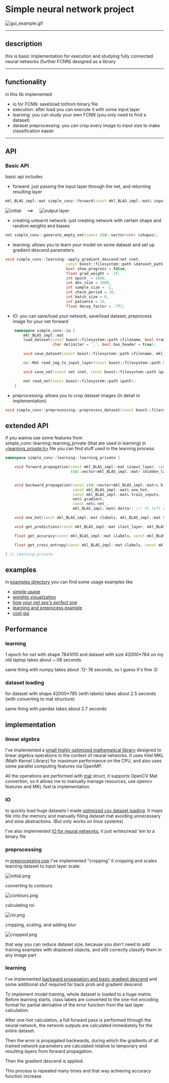 # Simple neural network project

![gui_example.gif](contents/gui_example.gif)

---

## description

this is basic implementation for execution and studying fully connected neural networks (further FCNN) designed as a library

---

## functionality
 in this lib implemented
 
 - io for FCNN: save\load to\from binary file
 - execution: after load you can execute it with some input layer
 - learning: you can study your own FCNN (you only need to find a dataset)
 - dataset preprocessing: you can crop every image to input size to make classification easier

---

## API

### Basic API

basic api includes

 - forward: just passing the input layer through the net, and returning resulting layer
```cpp
mkl_BLAS_impl::mat simple_conv::forward(const mkl_BLAS_impl::mat& input_layer, const net& net_);
```

<div style="display: flex; align-items: center; gap: 20px;">
  <img src="contents/preprocessing_contents/initial.png" alt="initial" />
    ==>
  <img src="contents/forward_example.png" alt="output layer" />
</div>

 - creating unlearnt network: just creating network with certain shape and random weights and biases
```cpp
net simple_conv::generate_empty_net(const std::vector<int> &shapes);
```

 - learning: allows you to learn your model on some dataset and set up gradient descend parameters

 ```cpp
 void simple_conv::learning::apply_gradient_descend(net &net, 
                            const boost::filesystem::path &dataset_path,
                            bool show_progress = false,
                            float grad_weight = .1f,
                            int epoch_ = 1000,
                            int dev_size = 1000,
                            int sample_size = -1,
                            int check_period = 10,
                            int batch_size = 0,
                            int patience = 15,
                            float decay_factor = .7f);
 ```
   
 - IO: you can save/load your network, save/load dataset, preprocess image for your net forward
```cpp
    namespace simple_conv::io {
        mkl_BLAS_impl::mat
        load_dataset(const boost::filesystem::path &filename, bool transposed = false,
                     char delimiter = ',', bool has_header = true);

        void save_dataset(const boost::filesystem::path &filename, mkl_BLAS_impl::mat& data, char delimiter = ',');

        cv::Mat read_img_to_input_layer(const boost::filesystem::path &path, bool invert = false, bool normalize = false);

        void save_net(const net &net, const boost::filesystem::path &path);

        net read_net(const boost::filesystem::path &path);
    }
```

 - preprocessing: allows you to crop dataset images (in detail in implementation)
```cpp
void simple_conv::preprocessing::preprocess_dataset(const boost::filesystem::path& in, const boost::filesystem::path& out);
 ```

## extended API

if you wanna use some features from simple_conv::learning::learning_private (that are used in learning) in [<learning_private.h>](https://github.com/tinunadno/FC_neural_networks_library/blob/master/src/learning_private.h) file you can find stuff used in the learning process:

```cpp
namespace simple_conv::learning::learning_private {

    void forward_propagation(const mkl_BLAS_impl::mat &input_layer, const net &net,
                             std::vector<mkl_BLAS_impl::mat> &hidden_layers);


    void backward_propagation(const std::vector<mkl_BLAS_impl::mat>& hidden_layers,
                              const mkl_BLAS_impl::mat& one_hot,
                              const mkl_BLAS_impl::mat& train_inputs,
                              net& gradient,
                              const net& net_,
                              mkl_BLAS_impl::mat& delta); //! Ps left delta as an argument for outer access

    void one_hot(const mkl_BLAS_impl::mat &labels, mkl_BLAS_impl::mat &one_hot_mtx);

    void get_predictions(const mkl_BLAS_impl::mat &last_layer, mkl_BLAS_impl::mat &predictions);

    float get_accuracy(const mkl_BLAS_impl::mat &labels, const mkl_BLAS_impl::mat &predictions);

    float get_cross_entropy(const mkl_BLAS_impl::mat &labels, const mkl_BLAS_impl::mat &predictions);

} // learning_private
```

## examples

in [examples directory](https://github.com/tinunadno/FC_neural_networks_library/blob/master/examples) you can find some usage examples like 

 - [simple usage](examples/usage_example/main.cpp)
 - [weights visualization](https://github.com/tinunadno/FC_neural_networks_library/blob/master/examples/weights_visualization/main.cpp)
 - [*how your net see's perfect one*](https://github.com/tinunadno/FC_neural_networks_library/blob/master/examples/net_inverse/main.cpp)
 - [learning and preprocess example](https://github.com/tinunadno/FC_neural_networks_library/blob/master/examples/learning_example/main.cpp)
 - [cool gui](https://github.com/tinunadno/FC_neural_networks_library/blob/master/examples/gui_example/main.cpp)

## Performance

### learning

1 epoch for net with shape 784*10*10 and dataset with size 42000*784 on my old laptop takes about ~.08 seconds.

same thing with numpy takes about .12-.18 seconds, so I guess it's fine :D

### dataset loading

for dataset with shape 42000*785 (with labels) takes about 2.5 seconds (with converting to mat structure)

same thing with pandas takes about 2.7 seconds

## implementation

### linear algebra

I've implemented a [small highly optimized mathematical library](https://github.com/tinunadno/FC_neural_networks_library/blob/master/src/blas_impl.cpp) designed to linear algebra operations
in the context of neural networks. It uses Intel MKL (Math Kernel Library) for maximum performance on the CPU, 
and also uses some parallel computing features via OpenMP.

All the operations are performed with [mat](https://github.com/tinunadno/FC_neural_networks_library/blob/master/src/blas_impl.h) 
struct, it supports OpenCV Mat convertion, so it allows me to manually manage resources, use opencv features and MKL fast la implementation.

### IO

to quickly load huge datasets I made [optimized csv dataset loading](https://github.com/tinunadno/FC_neural_networks_library/blob/master/src/io.cpp).
 It maps file into the memory and manually filling dataset mat avoiding unnecessary and slow abstractions. (But only works on linux systems)

I've also implemented [IO for neural networks](https://github.com/tinunadno/FC_neural_networks_library/blob/master/src/io.cpp), it just writes/read 'em to a binary file

### preprocessing

in [preprocessing.cpp](https://github.com/tinunadno/FC_neural_networks_library/blob/master/src/preprocessing.cpp) I've implemented "cropping" it cropping and scales learning dataset to input layer scale: 

![initial.png](contents/preprocessing_contents/initial.png)

converting to contours

![contours.png](contents/preprocessing_contents/contours.png)

calculating roi

![roi.png](contents/preprocessing_contents/roi.png)

cropping, scaling, and adding blur

![cropped.png](contents/preprocessing_contents/cropped.png)

that way you can reduce dataset size, because you don't need to add training examples with displaced objects, and still correctly classify them in any image part

### learning

I've implemented [backward propagation and basic gradient descend](https://github.com/tinunadno/FC_neural_networks_library/blob/master/src/learning.cpp) and some additional stuf required for back prob and gradient descend

To implement model training, whole dataset is loaded to a huge matrix. Before learning starts, class labels are converted to the one-hot encoding format for partial derivative of the error function from the last layer calculation.

After one-hot calculation, a full forward pass is performed through the neural network, the network outputs are calculated immediately for the entire dataset.

Then the error is propagated backwards, during which the gradients of all trained network parameters are calculated relative to temporary and resulting layers from forward propagation.

Then the gradient descend is applied.

This process is repeated many times and that way achieving accuracy function increase.